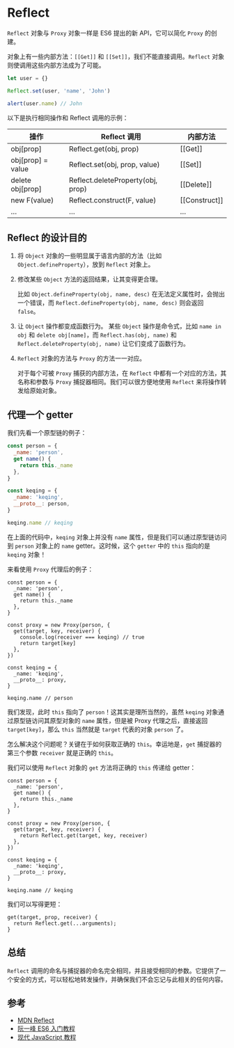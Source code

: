 # Reflect

`Reflect` 对象与 `Proxy` 对象一样是 ES6 提出的新 API，它可以简化 `Proxy` 的创建。

对象上有一些内部方法：`[[Get]]` 和 `[[Set]]`，我们不能直接调用。`Reflect` 对象则使调用这些内部方法成为了可能。

```js
let user = {}

Reflect.set(user, 'name', 'John')

alert(user.name) // John
```

以下是执行相同操作和 Reflect 调用的示例：

| 操作              | Reflect 调用                      | 内部方法      |
| ----------------- | --------------------------------- | ------------- |
| obj[prop]         | Reflect.get(obj, prop)            | [[Get]]       |
| obj[prop] = value | Reflect.set(obj, prop, value)     | [[Set]]       |
| delete obj[prop]  | Reflect.deleteProperty(obj, prop) | [[Delete]]    |
| new F(value)      | Reflect.construct(F, value)       | [[Construct]] |
| …                 | …                                 | …             |

## Reflect 的设计目的

1. 将 `Object` 对象的一些明显属于语言内部的方法（比如 `Object.defineProperty`），放到 `Reflect` 对象上。

2. 修改某些 `Object` 方法的返回结果，让其变得更合理。

   比如 `Object.defineProperty(obj, name, desc)` 在无法定义属性时，会抛出一个错误，而 `Reflect.defineProperty(obj, name, desc)` 则会返回 `false`。

3. 让 `Object` 操作都变成函数行为。
   某些 `Object` 操作是命令式，比如 `name in obj` 和 `delete obj[name]`，而 `Reflect.has(obj, name)` 和 `Reflect.deleteProperty(obj, name)` 让它们变成了函数行为。

4. `Reflect` 对象的方法与 `Proxy` 的方法一一对应。

   对于每个可被 `Proxy` 捕获的内部方法，在 `Reflect` 中都有一个对应的方法，其名称和参数与 `Proxy` 捕捉器相同。我们可以很方便地使用 `Reflect` 来将操作转发给原始对象。

## 代理一个 getter

我们先看一个原型链的例子：

```js
const person = {
  _name: 'person',
  get name() {
    return this._name
  },
}

const keqing = {
  _name: 'keqing',
  __proto__: person,
}

keqing.name // keqing
```

在上面的代码中，`keqing` 对象上并没有 `name` 属性，但是我们可以通过原型链访问到 `person` 对象上的 `name` getter。这时候，这个 `getter` 中的 `this` 指向的是 `keqing` 对象！

来看使用 `Proxy` 代理后的例子：

```js{10,11}
const person = {
  _name: 'person',
  get name() {
    return this._name
  },
}

const proxy = new Proxy(person, {
  get(target, key, receiver) {
    console.log(receiver === keqing) // true
    return target[key]
  },
})

const keqing = {
  _name: 'keqing',
  __proto__: proxy,
}

keqing.name // person
```

我们发现，此时 `this` 指向了 `person`！这其实是理所当然的，虽然 `keqing` 对象通过原型链访问其原型对象的 `name` 属性，但是被 Proxy 代理之后，直接返回 `target[key]`，那么 `this` 当然就是 `target` 代表的对象 `person` 了。

怎么解决这个问题呢？关键在于如何获取正确的 `this`。幸运地是，`get` 捕捉器的第三个参数 `receiver` 就是正确的 `this`。

我们可以使用 `Reflect` 对象的 `get` 方法将正确的 `this` 传递给 getter：

```js{10}
const person = {
  _name: 'person',
  get name() {
    return this._name
  },
}

const proxy = new Proxy(person, {
  get(target, key, receiver) {
    return Reflect.get(target, key, receiver)
  },
})

const keqing = {
  _name: 'keqing',
  __proto__: proxy,
}

keqing.name // keqing
```

我们可以写得更短：

```js{2}
get(target, prop, receiver) {
  return Reflect.get(...arguments);
}
```

## 总结

`Reflect` 调用的命名与捕捉器的命名完全相同，并且接受相同的参数。它提供了一个安全的方式，可以轻松地转发操作，并确保我们不会忘记与此相关的任何内容。

## 参考

- [MDN Reflect](https://developer.mozilla.org/zh-CN/docs/Web/JavaScript/Reference/Global_Objects/Reflect)
- [阮一峰 ES6 入门教程](https://es6.ruanyifeng.com/#docs/reflect)
- [现代 JavaScript 教程](https://zh.javascript.info/proxy#reflect)
